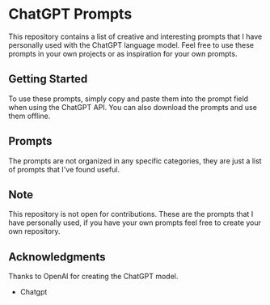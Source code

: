 # ChatGPT Prompts

This repository contains a list of creative and interesting prompts that I have personally used with the ChatGPT language model. Feel free to use these prompts in your own projects or as inspiration for your own prompts.

## Getting Started

To use these prompts, simply copy and paste them into the prompt field when using the ChatGPT API. You can also download the prompts and use them offline.

## Prompts

The prompts are not organized in any specific categories, they are just a list of prompts that I've found useful.

## Note

This repository is not open for contributions. These are the prompts that I have personally used, if you have your own prompts feel free to create your own repository.

## Acknowledgments

Thanks to OpenAI for creating the ChatGPT model.

- Chatgpt

